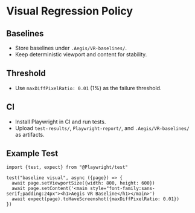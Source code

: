 # Visual Regression Policy

## Baselines

- Store baselines under `.Aegis/VR-baselines/`.
- Keep deterministic viewport and content for stability.

## Threshold

- Use `maxDiffPixelRatio: 0.01` (1%) as the failure threshold.

## CI

- Install Playwright in CI and run tests.
- Upload `test-results/`, `Playwright-report/`, and `.Aegis/VR-baselines/` as artifacts.

## Example Test

```
import {test, expect} from "@Playwright/test"

test("baseline visual", async ({page}) => {
  await page.setViewportSize({width: 800, height: 600})
  await page.setContent('<main style="font-family:sans-serif;padding:24px"><h1>Aegis VR Baseline</h1></main>')
  await expect(page).toHaveScreenshot({maxDiffPixelRatio: 0.01})
})
```
